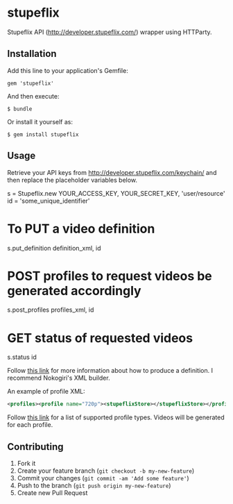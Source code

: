 # stupeflix

Stupeflix API (http://developer.stupeflix.com/) wrapper using HTTParty.

## Installation

Add this line to your application's Gemfile:

    gem 'stupeflix'

And then execute:

    $ bundle

Or install it yourself as:

    $ gem install stupeflix

## Usage

Retrieve your API keys from http://developer.stupeflix.com/keychain/ and then replace the placeholder variables below.

s = Stupeflix.new YOUR_ACCESS_KEY, YOUR_SECRET_KEY, 'user/resource'
id = 'some_unique_identifier'

# To PUT a video definition
s.put_definition definition_xml, id

# POST profiles to request videos be generated accordingly
s.post_profiles profiles_xml, id

# GET status of requested videos
s.status id

Follow [this link](http://stupeflix-api.readthedocs.org/en/latest/resources/04_video_description_langage.html) for more
information about how to produce a definition. I recommend Nokogiri's XML builder.

An example of profile XML:
```xml
<profiles><profile name="720p"><stupeflixStore></stupeflixStore></profile></profiles>
```

Follow [this link](http://wiki.stupeflix.com/doku.php?id=profiles) for a list of supported profile types. Videos will be
generated for each profile.

## Contributing

1. Fork it
2. Create your feature branch (`git checkout -b my-new-feature`)
3. Commit your changes (`git commit -am 'Add some feature'`)
4. Push to the branch (`git push origin my-new-feature`)
5. Create new Pull Request
